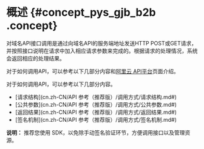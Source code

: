 # 概述 {#concept_pys_gjb_b2b .concept}

对域名API接口调用是通过向域名API的服务端地址发送HTTP POST或GET请求，并按照接口说明在请求中加入相应请求参数来完成的。根据请求的处理情况，系统会返回相应的处理结果。

对于如何调用API，可以参考以下几部分内容和[阿里云 API平台](https://develop.aliyun.com/api)页面介绍。

对于如何调用API，可以参考以下几部分内容。

-   [请求结构](cn.zh-CN/API 参考（推荐版）/调用方式/请求结构.md#)
-   [公共参数](cn.zh-CN/API 参考（推荐版）/调用方式/公共参数.md#)
-   [返回结果](cn.zh-CN/API 参考（推荐版）/调用方式/返回结果.md#)
-   [签名机制](cn.zh-CN/API 参考（推荐版）/调用方式/签名机制.md#)

**说明：** 推荐您使用 SDK，以免除手动签名验证环节，方便调用接口以及管理资源。

